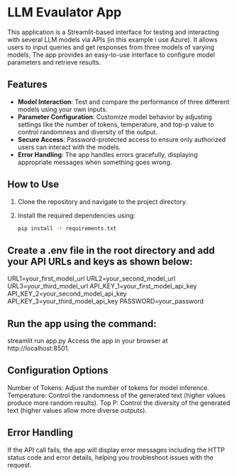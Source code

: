 # LLM Evaulator App

This application is a Streamlit-based interface for testing and interacting with several LLM models via APIs (in this example i use Azure). It allows users to input queries and get responses from three models of varying models, The app provides an easy-to-use interface to configure model parameters and retrieve results.

## Features

- **Model Interaction**: Test and compare the performance of three different models using your own inputs.
- **Parameter Configuration**: Customize model behavior by adjusting settings like the number of tokens, temperature, and top-p value to control randomness and diversity of the output.
- **Secure Access**: Password-protected access to ensure only authorized users can interact with the models.
- **Error Handling**: The app handles errors gracefully, displaying appropriate messages when something goes wrong.

## How to Use

1. Clone the repository and navigate to the project directory.
2. Install the required dependencies using:

   ```bash
   pip install -r requirements.txt
   ```

## Create a .env file in the root directory and add your API URLs and keys as shown below:
 

URL1=your_first_model_url
URL2=your_second_model_url
URL3=your_third_model_url
API_KEY_1=your_first_model_api_key
API_KEY_2=your_second_model_api_key
API_KEY_3=your_third_model_api_key
PASSWORD=your_password



## Run the app using the command:

streamlit run app.py
Access the app in your browser at http://localhost:8501.


## Configuration Options

Number of Tokens: Adjust the number of tokens for model inference.
Temperature: Control the randomness of the generated text (higher values produce more random results).
Top P: Control the diversity of the generated text (higher values allow more diverse outputs).


## Error Handling
If the API call fails, the app will display error messages including the HTTP status code and error details, helping you troubleshoot issues with the request.